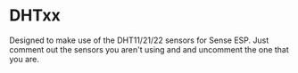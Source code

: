 # DHTxx
Designed to make use of the DHT11/21/22 sensors for Sense ESP.  Just comment out the sensors you aren't using and and uncomment the one that you are.
